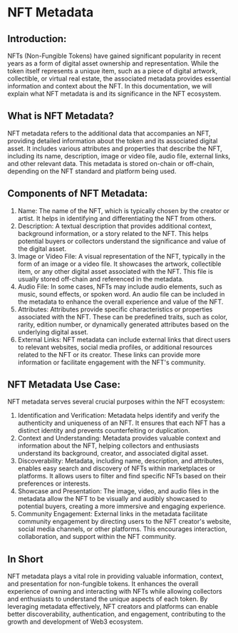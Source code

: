 # NFT Metadata

## Introduction:

NFTs (Non-Fungible Tokens) have gained significant popularity in recent years as a form of digital asset ownership and representation. While the token itself represents a unique item, such as a piece of digital artwork, collectible, or virtual real estate, the associated metadata provides essential information and context about the NFT. In this documentation, we will explain what NFT metadata is and its significance in the NFT ecosystem.

## What is NFT Metadata?

NFT metadata refers to the additional data that accompanies an NFT, providing detailed information about the token and its associated digital asset. It includes various attributes and properties that describe the NFT, including its name, description, image or video file, audio file, external links, and other relevant data. This metadata is stored on-chain or off-chain, depending on the NFT standard and platform being used.

## Components of NFT Metadata:

1. Name: The name of the NFT, which is typically chosen by the creator or artist. It helps in identifying and differentiating the NFT from others.
2. Description: A textual description that provides additional context, background information, or a story related to the NFT. This helps potential buyers or collectors understand the significance and value of the digital asset.
3. Image or Video File: A visual representation of the NFT, typically in the form of an image or a video file. It showcases the artwork, collectible item, or any other digital asset associated with the NFT. This file is usually stored off-chain and referenced in the metadata.
4. Audio File: In some cases, NFTs may include audio elements, such as music, sound effects, or spoken word. An audio file can be included in the metadata to enhance the overall experience and value of the NFT.
5. Attributes: Attributes provide specific characteristics or properties associated with the NFT. These can be predefined traits, such as color, rarity, edition number, or dynamically generated attributes based on the underlying digital asset.
6. External Links: NFT metadata can include external links that direct users to relevant websites, social media profiles, or additional resources related to the NFT or its creator. These links can provide more information or facilitate engagement with the NFT's community.

## NFT Metadata Use Case:

NFT metadata serves several crucial purposes within the NFT ecosystem:

1. Identification and Verification: Metadata helps identify and verify the authenticity and uniqueness of an NFT. It ensures that each NFT has a distinct identity and prevents counterfeiting or duplication.
2. Context and Understanding: Metadata provides valuable context and information about the NFT, helping collectors and enthusiasts understand its background, creator, and associated digital asset.
3. Discoverability: Metadata, including name, description, and attributes, enables easy search and discovery of NFTs within marketplaces or platforms. It allows users to filter and find specific NFTs based on their preferences or interests.
4. Showcase and Presentation: The image, video, and audio files in the metadata allow the NFT to be visually and audibly showcased to potential buyers, creating a more immersive and engaging experience.
5. Community Engagement: External links in the metadata facilitate community engagement by directing users to the NFT creator's website, social media channels, or other platforms. This encourages interaction, collaboration, and support within the NFT community.

## In Short

NFT metadata plays a vital role in providing valuable information, context, and presentation for non-fungible tokens. It enhances the overall experience of owning and interacting with NFTs while allowing collectors and enthusiasts to understand the unique aspects of each token. By leveraging metadata effectively, NFT creators and platforms can enable better discoverability, authentication, and engagement, contributing to the growth and development of Web3 ecosystem.
